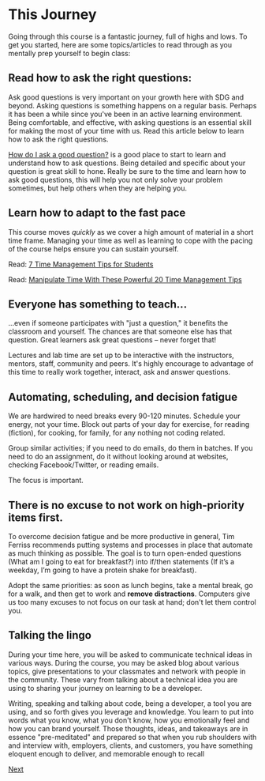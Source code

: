 # This Journey

Going through this course is a fantastic journey, full of highs and lows. To get you started, here are some topics/articles to read through as you mentally prep yourself to begin class:

## Read how to ask the right questions:

Ask good questions is very important on your growth here with SDG and beyond. Asking questions is something happens on a regular basis. Perhaps it has been a while since you've been in an active learning environment. Being comfortable, and effective, with asking questions is an essential skill for making the most of your time with us. Read this article below to learn how to ask the right questions.

[How do I ask a good question?](https://stackoverflow.com/help/how-to-ask) is a good place to start to learn and understand how to ask questions. Being detailed and specific about your question is great skill to hone. Really be sure to the time and learn how to ask good questions, this will help you not only solve your problem sometimes, but help others when they are helping you.

## Learn how to adapt to the fast pace

This course moves _quickly_ as we cover a high amount of material in a short time frame. Managing your time as well as learning to cope with the pacing of the course helps ensure you can sustain yourself.

Read: [7 Time Management Tips for Students](https://www.topuniversities.com/blog/7-time-management-tips-students)

Read: [Manipulate Time With These Powerful 20 Time Management Tips](https://www.forbes.com/sites/johnrampton/2018/05/01/manipulate-time-with-these-powerful-20-time-management-tips)

## Everyone has something to teach...

...even if someone participates with "just a question," it benefits the classroom and yourself. The chances are that someone else has that question. Great learners ask great questions – never forget that!

Lectures and lab time are set up to be interactive with the instructors, mentors, staff, community and peers. It's highly encourage to advantage of this time to really work together, interact, ask and answer questions.

## Automating, scheduling, and decision fatigue

We are hardwired to need breaks every 90-120 minutes. Schedule your energy, not your time. Block out parts of your day for exercise, for reading \(fiction\), for cooking, for family, for any nothing not coding related.

Group similar activities; if you need to do emails, do them in batches. If you need to do an assignment, do it without looking around at websites, checking Facebook/Twitter, or reading emails.

The focus is important.

## There is no excuse to not work on high-priority items first.

To overcome decision fatigue and be more productive in general, Tim Ferriss recommends putting systems and processes in place that automate as much thinking as possible. The goal is to turn open-ended questions \(What am I going to eat for breakfast?\) into if/then statements \(If it’s a weekday, I’m going to have a protein shake for breakfast\).

Adopt the same priorities: as soon as lunch begins, take a mental break, go for a walk, and then get to work and **remove distractions**. Computers give us too many excuses to not focus on our task at hand; don't let them control you.

## Talking the lingo

During your time here, you will be asked to communicate technical ideas in various ways. During the course, you may be asked blog about various topics, give presentations to your classmates and network with people in the community. These vary from talking about a technical idea you are using to sharing your journey on learning to be a developer.

Writing, speaking and talking about code, being a developer, a tool you are using, and so forth gives you leverage and knowledge. You learn to put into words what you know, what you don't know, how you emotionally feel and how you can brand yourself. Those thoughts, ideas, and takeaways are in essence "pre-meditated" and prepared so that when you rub shoulders with and interview with, employers, clients, and customers, you have something eloquent enough to deliver, and memorable enough to recall

[Next](/handbook/prework/05-career-paths)
